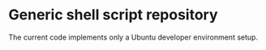 # Generic shell script repository

The current code implements only a Ubuntu developer environment setup.
